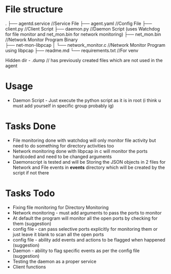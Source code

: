 # File structure

.
├── agentd.service          //Service File
├── agent.yaml              //Config File
├── client.py               //Client Script
├── daemon.py               //Daemon Script (uses Watchdog for file monitor and net_mon.bin for network monitoring)
├── net_mon.bin             //Network Monitor Program Binary  
├── net-mon-libpcap 
│   └── network_monitor.c   //Network Monitor Program using libpcap
├── readme.md
└── requirements.txt        //For venv

Hidden dir - .dump // has previously created files which are not used in the agent

# Usage

- Daemon Script - Just execute the python script as it is in root (i think u must add yourself in specific group probably ig)

# Tasks Done

- File monitoring done with watchdog will only monitor file activity but need to do something for directory activities too
- Network monitoring done with libpcap in c will monitor the ports hardcoded and need to be changed arguments
- Daemonscript is tested and will be Storing the JSON objects in 2 files for Network and File events in **events** directory which will be created by the script if not there

# Tasks Todo

- Fixing file monitoring for Directory Monitoring
- Network monitoring - must add arguments to pass the ports to monitor
- At default the program will monitor all the open ports by checking for them (suggestion)
- config file - can pass selective ports explicitly for monitoring them or just leave it blank to scan all the open ports
- config file - ability add events and actions to be flagged when happened (suggestion)
- Daemon - ability to flag specific events as per the config file (suggestion)
- Testing the daemon as a proper service
- Client functions